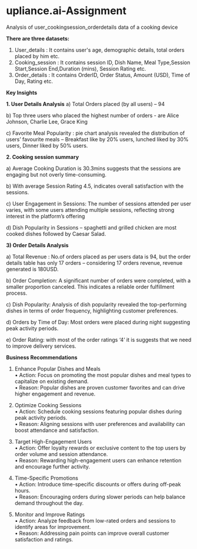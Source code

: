 # upliance.ai-Assignment
Analysis of user_cookingsession_orderdetails  data of a cooking device

**There are three datasets:**                                                              
1. User_details : It contains user's age, demographic details, total orders placed by him etc.                                               
2. Cooking_session : It contains session ID, Dish Name, Meal Type,Session Start,Session End,Duration (mins), Session Rating etc.                                    
3. Order_details : It contains OrderID, Order Status,	Amount (USD),	Time of Day,	Rating etc.                                               



**Key Insights**

**1.	User Details Analysis**
a)	Total Orders placed (by all users) – 94

b)	Top three users who placed the highest number of orders - are Alice Johnson, Charlie Lee, Grace King
     
c)	Favorite Meal Popularity : pie chart analysis revealed the distribution of users’ favourite meals – Breakfast like by 20% users, lunched liked by 30% users, Dinner liked by 50% users.
 
 

**2.	Cooking session summary**

a)	Average Cooking Duration is 30.3mins suggests that the sessions are engaging but not overly time-consuming.

b)	With average Session Rating 4.5, indicates overall satisfaction with the sessions.

c)	User Engagement in Sessions: The number of sessions attended per user varies, with some users attending multiple sessions, reflecting strong interest in the platform’s offering

d)	Dish Popularity in Sessions – spaghetti and grilled chicken are most cooked dishes followed by Caesar Salad.
 
**3) Order Details Analysis**

a)	Total Revenue : No.of orders placed as per users data is 94, but the order details table has only 17 orders – considering 17 orders revenue, revenue generated is 180USD.

b)	Order Completion: A significant number of orders were   completed, with a smaller proportion canceled. This indicates a reliable order fulfillment process.

c)	Dish Popularity: Analysis of dish popularity revealed the top-performing dishes in terms of order frequency, highlighting customer preferences.
 
d)	Orders by Time of Day: Most orders were placed during night suggesting peak activity periods.
 
e)	Order Rating: with most of the order ratings ‘4’ it is suggests that we need to improve delivery services.
 
**Business Recommendations**

1. Enhance Popular Dishes and Meals                                                              
•	Action: Focus on promoting the most popular dishes and meal types to capitalize on existing demand.                                                
•	Reason: Popular dishes are proven customer favorites and can drive higher engagement and revenue.                                                           

2. Optimize Cooking Sessions                                                                            
•	Action: Schedule cooking sessions featuring popular dishes during peak activity periods.                                                                        
•	Reason: Aligning sessions with user preferences and availability can boost attendance and satisfaction.                                                             

3. Target High-Engagement Users                                                                                  
•	Action: Offer loyalty rewards or exclusive content to the top users by order volume and session attendance.                                                            
•	Reason: Rewarding high-engagement users can enhance retention and encourage further activity.                                                                    

4. Time-Specific Promotions                                                                                       
•	Action: Introduce time-specific discounts or offers during off-peak hours.                                                                                                
•	Reason: Encouraging orders during slower periods can help balance demand throughout the day.                                                                     

5. Monitor and Improve Ratings                                                                                                                                                
•	Action: Analyze feedback from low-rated orders and sessions to identify areas for improvement.                                                                                                 
•	Reason: Addressing pain points can improve overall customer satisfaction and ratings.
